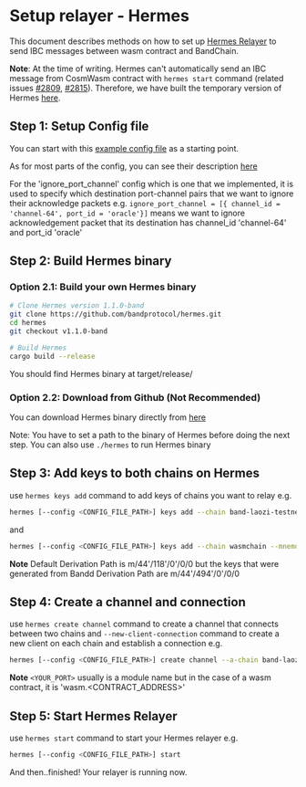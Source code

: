 # Setup relayer - Hermes

This document describes methods on how to set up [Hermes Relayer](https://github.com/informalsystems/hermes) to send IBC messages between wasm contract and BandChain.

**Note**: At the time of writing. Hermes can't automatically send an IBC message from CosmWasm contract with `hermes start` command (related issues [#2809](https://github.com/informalsystems/hermes/issues/2809), [#2815](https://github.com/informalsystems/hermes/pull/2815)). Therefore, we have built the temporary version of Hermes [here](https://github.com/bandprotocol/hermes).

## Step 1: Setup Config file

You can start with this [example config file](https://github.com/bandprotocol/hermes/blob/2c07633f234e06bb0fd2dd88ab97952c659497cd/config_example.toml) as a starting point.

As for most parts of the config, you can see their description [here](https://hermes.informal.systems/documentation/configuration/description.html)

For the 'ignore_port_channel' config which is one that we implemented, it is used to specify which destination port-channel pairs that we want to ignore their acknowledge packets
e.g. `ignore_port_channel = [{ channel_id = 'channel-64', port_id = 'oracle'}]` means we want to ignore acknowledgement packet that its destination has channel_id 'channel-64' and port_id 'oracle'

## Step 2: Build Hermes binary

### Option 2.1: Build your own Hermes binary

```bash
# Clone Hermes version 1.1.0-band
git clone https://github.com/bandprotocol/hermes.git
cd hermes
git checkout v1.1.0-band

# Build Hermes
cargo build --release
```

You should find Hermes binary at target/release/

### Option 2.2: Download from Github (Not Recommended)

You can download Hermes binary directly from [here](https://github.com/bandprotocol/hermes/releases/tag/v1.1.0-band)

Note: You have to set a path to the binary of Hermes before doing the next step. You can also use `./hermes` to run Hermes binary

## Step 3: Add keys to both chains on Hermes

use `hermes keys add` command to add keys of chains you want to relay
e.g.

```bash
hermes [--config <CONFIG_FILE_PATH>] keys add --chain band-laozi-testnet6 --mnemonic-file "<MNEMONIC_PATH>" --hd-path "m/44'/494'/0'/0/0"
```

and

```bash
hermes [--config <CONFIG_FILE_PATH>] keys add --chain wasmchain --mnemonic-file "<MNEMONIC_PATH>" 
```

**Note**
Default Derivation Path is m/44'/118'/0'/0/0 but the keys that were generated from Bandd Derivation Path are m/44'/494'/0'/0/0

## Step 4: Create a channel and connection

use `hermes create channel` command to create a channel that connects between two chains and  `--new-client-connection` command to create a new client on each chain and establish a connection
e.g.

```bash
hermes [--config <CONFIG_FILE_PATH>] create channel --a-chain band-laozi-testnet6 --b-chain <YOUR_CHAIN_ID> --a-port oracle --b-port <YOUR_PORT> --order unordered --channel-version bandchain-1 --new-client-connection
```

**Note**
`<YOUR_PORT>` usually is a module name but in the case of a wasm contract, it is 'wasm.<CONTRACT_ADDRESS>'

## Step 5: Start Hermes Relayer

use `hermes start` command to start your Hermes relayer
e.g.

```bash
hermes [--config <CONFIG_FILE_PATH>] start
```

And then..finished! Your relayer is running now.
